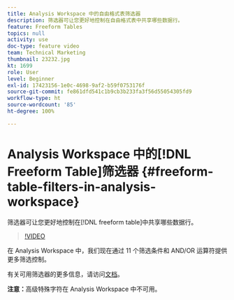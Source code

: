 ```yaml
---
title: Analysis Workspace 中的自由格式表筛选器
description: 筛选器可让您更好地控制在自由格式表中共享哪些数据行。
feature: Freeform Tables
topics: null
activity: use
doc-type: feature video
team: Technical Marketing
thumbnail: 23232.jpg
kt: 1699
role: User
level: Beginner
exl-id: 17423156-1e0c-4698-9af2-b59f0753176f
source-git-commit: fe861dfd541c1b9cb3b233fa3f56d55054305fd9
workflow-type: ht
source-wordcount: '85'
ht-degree: 100%

---
```


# Analysis Workspace 中的[!DNL Freeform Table]筛选器 {#freeform-table-filters-in-analysis-workspace}

筛选器可让您更好地控制在[!DNL freeform table]中共享哪些数据行。

>[!VIDEO](https://video.tv.adobe.com/v/23232/?quality=12)

在 Analysis Workspace 中，我们现在通过 11 个筛选条件和 AND/OR 运算符提供更多筛选控制。

有关可用筛选器的更多信息，请访问[文档](https://experienceleague.adobe.com/docs/analytics-platform/using/cja-workspace/visualizations/freeform-table/pagination-filtering-sorting.html#cja-workspace?lang=en)。

**注意：**&#x200B;高级特殊字符在 Analysis Workspace 中不可用。
